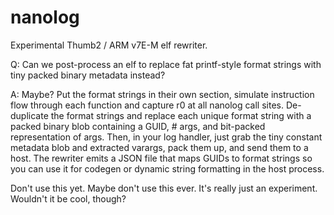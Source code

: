 # nanolog
Experimental Thumb2 / ARM v7E-M elf rewriter.

Q: Can we post-process an elf to replace fat printf-style format strings with tiny packed binary metadata instead?

A: Maybe? Put the format strings in their own section, simulate instruction flow through each function and capture r0 at all nanolog call sites. De-duplicate the format strings and replace each unique format string with a packed binary blob containing a GUID, # args, and bit-packed representation of args. Then, in your log handler, just grab the tiny constant metadata blob and extracted varargs, pack them up, and send them to a host. The rewriter emits a JSON file that maps GUIDs to format strings so you can use it for codegen or dynamic string formatting in the host process.

Don't use this yet. Maybe don't use this ever. It's really just an experiment. Wouldn't it be cool, though?
